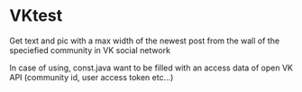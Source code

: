 # VKtest
Get text and pic with a max width of the newest post from the wall of the speciefied community in VK social network

In case of using, const.java want to be filled with an access data of open VK API (community id, user access token etc...)
